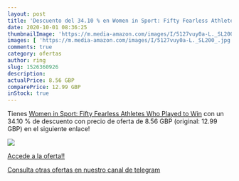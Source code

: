 ```yaml
---
layout: post
title: 'Descuento del 34.10 % en Women in Sport: Fifty Fearless Athletes '
date: 2020-10-01 08:36:25
thumbnailImage: 'https://m.media-amazon.com/images/I/5127vuy0a-L._SL200_.jpg'
images: [ 'https://m.media-amazon.com/images/I/5127vuy0a-L._SL200_.jpg' ]
comments: true
category: ofertas
author: ring
slug: 1526360926
description:
actualPrice: 8.56 GBP
comparePrice: 12.99 GBP
inStock: true
---
```


Tienes [Women in Sport: Fifty Fearless Athletes Who Played to Win](https://www.amazon.co.uk/dp/1526360926/?tag=redken01-21) con un 34.10 % de descuento con precio de oferta de 8.56 GBP (original: 12.99 GBP) en el siguiente enlace!

[![](https://m.media-amazon.com/images/I/5127vuy0a-L._SL200_.jpg)](https://www.amazon.co.uk/dp/1526360926/?tag=redken01-21)

[Accede a la oferta!!](https://www.amazon.co.uk/dp/1526360926/?tag=redken01-21)

[Consulta otras ofertas en nuestro canal de telegram](https://t.me/s/ofertas25)
